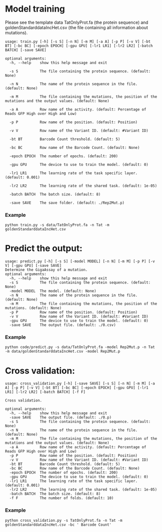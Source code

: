# Model training
Please see the template data TatOnlyProt.fa (the protein sequence) and goldenStandarddataIncHet.csv (the file containing all information about mutations).

```
usage: train.py [-h] [-s S] [-n N] [-m M] [-a A] [-p P] [-v V] [-bt BT] [-bc BC] [-epoch EPOCH] [-gpu GPU] [-lr1 LR1] [-lr2 LR2] [-batch BATCH] [-save SAVE]

optional arguments:
  -h, --help    show this help message and exit
  
  -s S          The file containing the protein sequence. (default: None)
  
  -n N          The name of the protein sequence in the file. (default: None)
  
  -m M          The file containing the mutations, the position of the mutations and the output values. (default: None)
  
  -a A          Row name of the activity. (default: Percentage of Reads GFP High over High and Low)
  
  -p P          Row name of the position. (default: Position)
  
  -v V          Row name of the Variant ID. (default: #Variant ID)
  
  -bt BT        Barcode Count threshold. (default: 5)
  
  -bc BC        Row name of the Barcode Count. (default: None)
  
  -epoch EPOCH  The number of epochs. (default: 200)
  
  -gpu GPU      The device to use to train the model. (default: 0)
  
  -lr1 LR1      The learning rate of the task specific layer. (default: 0.001)
  
  -lr2 LR2      The learning rate of the shared task. (default: 1e-05)
  
  -batch BATCH  The batch size. (default: 8)
  
  -save SAVE    The save folder. (default: ./Rep2Mut.p)
  ```

### Example

```python train.py -s data/TatOnlyProt.fa -n Tat -m goldenStandarddataIncHet.csv```

# Predict the output:
```
usage: predict.py [-h] [-s S] [-model MODEL] [-n N] [-m M] [-p P] [-v V] [-gpu GPU] [-save SAVE]
Determine the GigaAssay of a mutation.
optional arguments:
  -h, --help    show this help message and exit
  -s S          The file containing the protein sequence. (default: None)
  -model MODEL  The model. (default: None)
  -n N          The name of the protein sequence in the file. (default: None)
  -m M          The file containing the mutations, the position of the mutations. (default: None)
  -p P          Row name of the position. (default: Position)
  -v V          Row name of the Variant ID. (default: #Variant ID)
  -gpu GPU      The device to use to train the model. (default: 0)
  -save SAVE    The output file. (default: ./0.csv)
```
### Example
```python code/predict.py -s data/TatOnlyProt.fa -model Rep2Mut.p -n Tat -m data/goldenStandarddataIncHet.csv -model Rep2Mut.p```

# Cross validation:

```
usage: cross_validation.py [-h] [-save SAVE] [-s S] [-n N] [-m M] [-a A] [-p P] [-v V] [-bt BT] [-bc BC] [-epoch EPOCH] [-gpu GPU] [-lr1 LR1] [-lr2 LR2] [-batch BATCH] [-f F]

Cross validation.

optional arguments:
  -h, --help    show this help message and exit
  -save SAVE    The output file. (default: ./0.p)
  -s S          The file containing the protein sequence. (default: None)
  -n N          The name of the protein sequence in the file. (default: None)
  -m M          The file containing the mutations, the position of the mutations and the output values. (default: None)
  -a A          Row name of the activity. (default: Percentage of Reads GFP High over High and Low)
  -p P          Row name of the position. (default: Position)
  -v V          Row name of the Variant ID. (default: #Variant ID)
  -bt BT        Barcode Count threshold. (default: 5)
  -bc BC        Row name of the Barcode Count. (default: None)
  -epoch EPOCH  The number of epochs. (default: 200)
  -gpu GPU      The device to use to train the model. (default: 0)
  -lr1 LR1      The learning rate of the task specific layer. (default: 0.001)
  -lr2 LR2      The learning rate of the shared task. (default: 1e-05)
  -batch BATCH  The batch size. (default: 8)
  -f F          The number of folds. (default: 10)
```
### Example
```python cross_validation.py -s TatOnlyProt.fa -n Tat -m goldenStandarddataIncHet.csv -bc ' Barcode Count' ```


